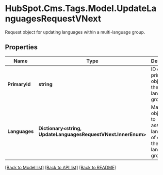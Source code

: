 # HubSpot.Cms.Tags.Model.UpdateLanguagesRequestVNext
Request object for updating languages within a multi-language group.

## Properties

Name | Type | Description | Notes
------------ | ------------- | ------------- | -------------
**PrimaryId** | **string** | ID of the primary object in the multi-language group. | 
**Languages** | **Dictionary&lt;string, UpdateLanguagesRequestVNext.InnerEnum&gt;** | Map of object IDs to associated languages of object in the multi-language group. | 

[[Back to Model list]](../README.md#documentation-for-models) [[Back to API list]](../README.md#documentation-for-api-endpoints) [[Back to README]](../README.md)

